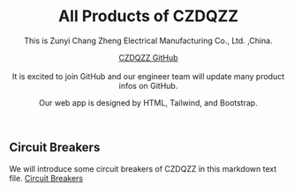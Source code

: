 <div align="center">
  <h1 align="center">All Products of CZDQZZ</h1>
  
  This is Zunyi Chang Zheng Electrical Manufacturing Co., Ltd. ,China.


</div>

<div align="center">
  <a href="https://czdqzz.github.io/czdqzz/">CZDQZZ GitHub</a>
</div>

<br/>

<div align="center">
It is excited to join GitHub and our engineer team will update many product infos on GitHub.

Our web app is designed by HTML, Tailwind, and Bootstrap.

</div>

<br/>

## Circuit Breakers 

We will introduce some circuit breakers of CZDQZZ in this markdown text file. [Circuit Breakers](/CIRCUIT-BREAKER.md)

